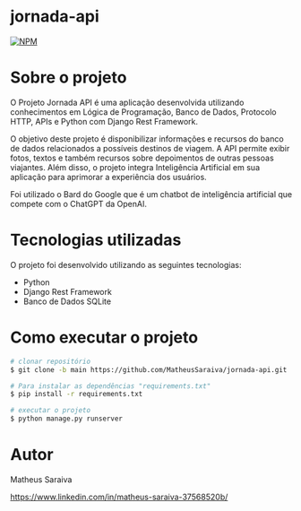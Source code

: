 # jornada-api

[![NPM](https://img.shields.io/npm/l/react)](https://github.com/MatheusSaraiva/jornada-api/blob/main/LICENSE) 

# Sobre o projeto
O Projeto Jornada API é uma aplicação desenvolvida utilizando conhecimentos em Lógica de Programação, 
Banco de Dados, Protocolo HTTP, APIs e Python com Django Rest Framework.

O objetivo deste projeto é disponibilizar informações e recursos do banco de dados relacionados a possíveis destinos de viagem.
A API permite exibir fotos, textos e também recursos sobre depoimentos de outras pessoas viajantes. Além disso,
o projeto integra Inteligência Artificial em sua aplicação para aprimorar a experiência dos usuários.

Foi utilizado o Bard do Google que é um chatbot de inteligência artificial que compete com o ChatGPT da OpenAI.

# Tecnologias utilizadas

O projeto foi desenvolvido utilizando as seguintes tecnologias:

- Python
- Django Rest Framework
- Banco de Dados SQLite

# Como executar o projeto

```bash
# clonar repositório
$ git clone -b main https://github.com/MatheusSaraiva/jornada-api.git

# Para instalar as dependências "requirements.txt"
$ pip install -r requirements.txt

# executar o projeto
$ python manage.py runserver

```

# Autor

Matheus Saraiva

https://www.linkedin.com/in/matheus-saraiva-37568520b/

